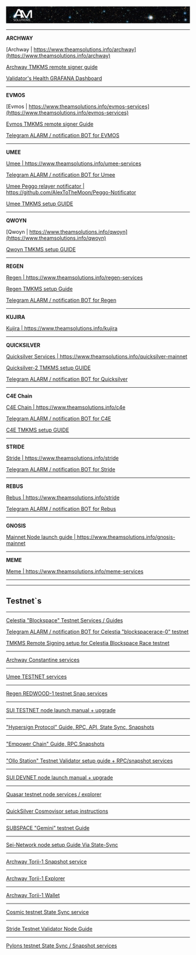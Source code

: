 ![logo](https://github.com/AlexToTheMoon/AM-Solutions/blob/main/files/github.png)

* * *
**ARCHWAY**  

[Archway  | https://www.theamsolutions.info/archway](https://www.theamsolutions.info/archway)  

[Archway TMKMS remote signer guide](https://github.com/AlexToTheMoon/AM-Solutions/blob/main/tkms/archway/README.md)

[Validator's Health GRAFANA Dashboard](https://github.com/AlexToTheMoon/AM-Solutions/blob/main/files/archway-dash/README.md)
* * * 
**EVMOS**  

[Evmos | https://www.theamsolutions.info/evmos-services](https://www.theamsolutions.info/evmos-services)

[Evmos TMKMS remote signer Guide](https://github.com/AlexToTheMoon/AM-Solutions/blob/main/tkms/evmos/evmos_9001-2.md)

[Telegram ALARM / notification BOT for EVMOS](https://github.com/AlexToTheMoon/AM-Solutions/blob/main/Tenderduty/evmos/README.md)
* * *
**UMEE**  

[Umee | https://www.theamsolutions.info/umee-services ](https://www.theamsolutions.info/umee-services)

[Telegram ALARM / notification BOT for Umee](https://github.com/AlexToTheMoon/AM-Solutions/blob/main/Tenderduty/Umee-Setup.md)

[Umee Peggo relayer notificator | https://github.com/AlexToTheMoon/Peggo-Notificator ](https://github.com/AlexToTheMoon/Peggo-Notificator)

[Umee TMKMS setup GUIDE](https://github.com/AlexToTheMoon/AM-Solutions/blob/main/tkms/umee/canon-2-guide.md)
* * *
**QWOYN**  

[Qwoyn | https://www.theamsolutions.info/qwoyn](https://www.theamsolutions.info/qwoyn)  

[Qwoyn TMKMS setup GUIDE](https://github.com/AlexToTheMoon/AM-Solutions/blob/main/tkms/qwoyn/README.md)
* * *

**REGEN**  

[Regen | https://www.theamsolutions.info/regen-services ](https://www.theamsolutions.info/regen-services) 

[Regen TMKMS setup Guide ](https://github.com/AlexToTheMoon/AM-Solutions/blob/main/tkms/regen/regen-1.md)

[Telegram ALARM / notification BOT for Regen](https://github.com/AlexToTheMoon/AM-Solutions/blob/main/Tenderduty/regen/manual.md)
* * *
**KUJIRA**  

[Kujira | https://www.theamsolutions.info/kujira ](https://www.theamsolutions.info/kujira)
* * *
**QUICKSILVER**  

[Quicksilver Services  | https://www.theamsolutions.info/quicksilver-mainnet ](https://www.theamsolutions.info/quicksilver-mainnet)  

[Quicksilver-2 TMKMS setup GUIDE](https://github.com/AlexToTheMoon/AM-Solutions/blob/main/tkms/quicksilver/README.md)  

[Telegram ALARM / notification BOT for Quicksilver](https://github.com/AlexToTheMoon/AM-Solutions/tree/main/Tenderduty/quicksilver)
* * *
**C4E Chain**  

[C4E Chain | https://www.theamsolutions.info/c4e ](https://www.theamsolutions.info/c4e)  

[Telegram ALARM / notification BOT for C4E](https://github.com/AlexToTheMoon/AM-Solutions/blob/main/Tenderduty/c4e/README.md)  

[C4E TMKMS setup GUIDE](https://github.com/AlexToTheMoon/AM-Solutions/blob/main/tkms/c4e/README.md)
* * *
**STRIDE**  

[Stride | https://www.theamsolutions.info/stride ](https://www.theamsolutions.info/stride)

[Telegram ALARM / notification BOT for Stride](https://github.com/AlexToTheMoon/AM-Solutions/blob/main/Tenderduty/stride/README.md) 
* * *
**REBUS**  

[Rebus | https://www.theamsolutions.info/stride ](https://www.theamsolutions.info/rebus)

[Telegram ALARM / notification BOT for Rebus](https://github.com/AlexToTheMoon/AM-Solutions/blob/main/Tenderduty/rebus/manual.md)
* * *
**GNOSIS**  

[Mainnet Node launch guide | https://www.theamsolutions.info/gnosis-mainnet ](https://www.theamsolutions.info/gnosis-mainnet)

* * *
**MEME**  

[Meme | https://www.theamsolutions.info/meme-services ](https://www.theamsolutions.info/meme-services)
* * * 
* * *
 ## Testnet`s
 * * * 

[Celestia "Blockspace" Testnet Services / Guides ](https://www.theamsolutions.info/celestia)

[Telegram ALARM / notification BOT for Celestia "blockspacerace-0" testnet](https://github.com/AlexToTheMoon/AM-Solutions/blob/main/Tenderduty/celestia/manual.md)  

[TMKMS Remote Signing setup for Celestia Blockspace Race testnet](https://github.com/AlexToTheMoon/AM-Solutions/blob/main/tkms/celestia/blockspacerace.md)
* * *
[Archway Constantine  services ](https://www.theamsolutions.info/archway-constantine)
* * *
[Umee TESTNET services](https://www.theamsolutions.info/umee-testnet)
* * *
[Regen REDWOOD-1 testnet Snap services](https://www.theamsolutions.info/regen-redwood)
* * *
[SUI TESTNET node launch manual + upgrade](https://www.theamsolutions.info/sui-testnet)
* * *
["Hypersign Protocol" Guide, RPC, API, State Sync, Snapshots](https://www.theamsolutions.info/hypersign)
* * *
["Empower Chain" Guide, RPC,Snapshots](https://www.theamsolutions.info/empowerchain)
* * *
["Ollo Station" Testnet Validator setup guide + RPC/snapshot services ](https://www.theamsolutions.info/ollo)
* * *
[SUI DEVNET node launch manual + upgrade](https://www.theamsolutions.info/sui)
* * *
[Quasar testnet node services / explorer ](https://www.theamsolutions.info/quasar-testnet)
* * *
[QuickSilver Cosmovisor setup instructions](https://github.com/AlexToTheMoon/AM-Solutions/blob/main/Quicksilver%20Cosmovisor%20Setup.md)
* * *
[SUBSPACE "Gemini" testnet Guide](https://www.theamsolutions.info/subspace-gemini)
* * *
[Sei-Network node setup Guide Via State-Sync](https://www.theamsolutions.info/sei-network)
* * *
[Archway Torii-1 Snapshot service](https://www.theamsolutions.info/archway-service)
* * *
[Archway Torii-1 Explorer](https://explorer.theamsolutions.info)
* * *
[Archway Torii-1 Wallet](https://tw.theamsolutions.info/welcome)
* * *
[Cosmic testnet State Sync service](https://www.theamsolutions.info/cosmic-service)
* * *
[Stride Testnet Validator Node Guide](https://www.theamsolutions.info/stride)
* * *
[Pylons testnet State Sync / Snapshot services](https://www.theamsolutions.info/pylons-service)
